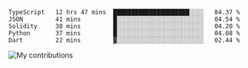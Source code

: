<!--START_SECTION:waka-->
```text
TypeScript   12 hrs 47 mins  █████████████████████░░░░   84.37 % 
JSON         41 mins         █░░░░░░░░░░░░░░░░░░░░░░░░   04.54 % 
Solidity     38 mins         █░░░░░░░░░░░░░░░░░░░░░░░░   04.20 % 
Python       37 mins         █░░░░░░░░░░░░░░░░░░░░░░░░   04.08 % 
Dart         22 mins         ▓░░░░░░░░░░░░░░░░░░░░░░░░   02.44 % 
```
<!--END_SECTION:waka-->
<img src="https://github-readme-streak-stats.herokuapp.com/?user=pahas&theme=white" alt="My contributions" />
